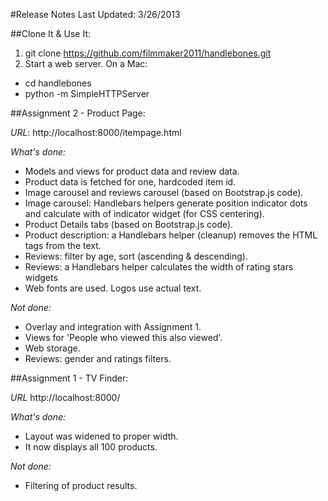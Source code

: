 #Release Notes
Last Updated: 3/26/2013

##Clone It & Use It:
1. git clone https://github.com/filmmaker2011/handlebones.git
2. Start a web server. On a Mac:

- cd handlebones
- python -m SimpleHTTPServer

##Assignment 2 - Product Page:

_URL_:
    http://localhost:8000/itempage.html

_What's done:_
- Models and views for product data and review data.
- Product data is fetched for one, hardcoded item id.
- Image carousel and reviews carousel (based on Bootstrap.js code).
- Image carousel: Handlebars helpers generate position indicator dots and calculate with of indicator widget (for CSS centering).
- Product Details tabs (based on Bootstrap.js code).
- Product description: a Handlebars helper (cleanup) removes the HTML tags from the text.
- Reviews: filter by age, sort (ascending & descending).
- Reviews: a Handlebars helper calculates the width of rating stars widgets
- Web fonts are used. Logos use actual text.

_Not done:_
- Overlay and integration with Assignment 1.
- Views for 'People who viewed this also viewed'.
- Web storage.
- Reviews: gender and ratings filters.

##Assignment 1 - TV Finder:

_URL_
    http://localhost:8000/

_What's done:_
- Layout was widened to proper width.
- It now displays all 100 products.

_Not done:_
- Filtering of product results.
